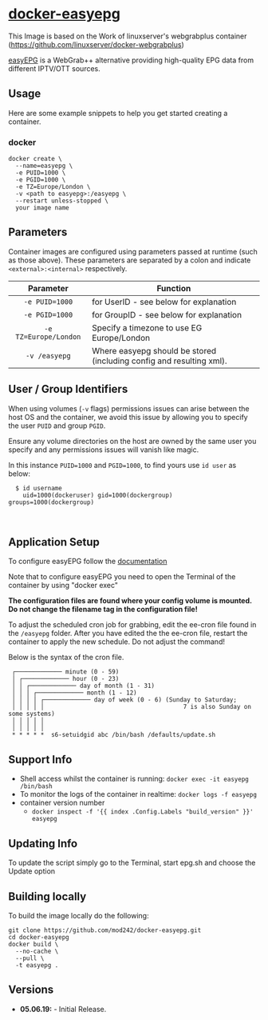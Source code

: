 # [docker-easyepg](https://github.com/mod242/docker-easyepg)

This Image is based on the Work of linuxserver's webgrabplus container (https://github.com/linuxserver/docker-webgrabplus)

[easyEPG](https://github.com/sunsettrack4/easyepg) is a WebGrab++ alternative providing high-quality EPG data from different IPTV/OTT sources.

## Usage

Here are some example snippets to help you get started creating a container.

### docker

```
docker create \
  --name=easyepg \
  -e PUID=1000 \
  -e PGID=1000 \
  -e TZ=Europe/London \
  -v <path to easyepg>:/easyepg \
  --restart unless-stopped \
  your image name
  ```

## Parameters

Container images are configured using parameters passed at runtime (such as those above). These parameters are separated by a colon and indicate `<external>:<internal>` respectively. 

| Parameter | Function |
| :----: | --- |
| `-e PUID=1000` | for UserID - see below for explanation |
| `-e PGID=1000` | for GroupID - see below for explanation |
| `-e TZ=Europe/London` | Specify a timezone to use EG Europe/London |
| `-v /easyepg` | Where easyepg should be stored (including config and resulting xml). |

## User / Group Identifiers

When using volumes (`-v` flags) permissions issues can arise between the host OS and the container, we avoid this issue by allowing you to specify the user `PUID` and group `PGID`.

Ensure any volume directories on the host are owned by the same user you specify and any permissions issues will vanish like magic.

In this instance `PUID=1000` and `PGID=1000`, to find yours use `id user` as below:

```
  $ id username
    uid=1000(dockeruser) gid=1000(dockergroup) groups=1000(dockergroup)
```


&nbsp;
## Application Setup

To configure easyEPG follow the [documentation](https://github.com/sunsettrack4/easyepg/blob/master/README.md)

Note that to configure easyEPG you need to open the Terminal of the container by using "docker exec"

**The configuration files are found where your config volume is mounted.**
**Do not change the filename tag in the configuration file!**

To adjust the scheduled cron job for grabbing, edit the ee-cron file found in the `/easyepg` folder. After you have edited the the ee-cron file, restart the container to apply the new schedule.
Do not adjust the command!

Below is the syntax of the cron file.

```
 ┌───────────── minute (0 - 59)
 │ ┌───────────── hour (0 - 23)
 │ │ ┌───────────── day of month (1 - 31)
 │ │ │ ┌───────────── month (1 - 12)
 │ │ │ │ ┌───────────── day of week (0 - 6) (Sunday to Saturday;
 │ │ │ │ │                                       7 is also Sunday on some systems)
 │ │ │ │ │
 │ │ │ │ │
 * * * * *  s6-setuidgid abc /bin/bash /defaults/update.sh
```



## Support Info

* Shell access whilst the container is running: `docker exec -it easyepg /bin/bash`
* To monitor the logs of the container in realtime: `docker logs -f easyepg`
* container version number 
  * `docker inspect -f '{{ index .Config.Labels "build_version" }}' easyepg`

## Updating Info

To update the script simply go to the Terminal, start epg.sh and choose the Update option 

## Building locally

To build the image locally do the following: 
```
git clone https://github.com/mod242/docker-easyepg.git
cd docker-easyepg
docker build \
  --no-cache \
  --pull \
  -t easyepg .
```
## Versions

* **05.06.19:** - Initial Release.
